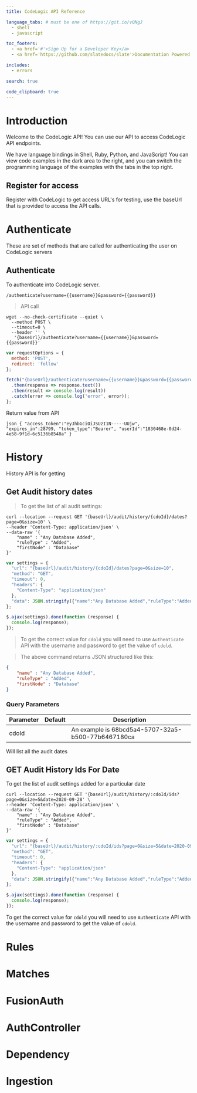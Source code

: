 ```yaml
---
title: CodeLogic API Reference

language_tabs: # must be one of https://git.io/vQNgJ
  - shell
  - javascript

toc_footers:
  - <a href='#'>Sign Up for a Developer Key</a>
  - <a href='https://github.com/slatedocs/slate'>Documentation Powered by Slate</a>

includes:
  - errors

search: true

code_clipboard: true
---
```


# Introduction

Welcome to the CodeLogic API! You can use our API to access CodeLogic API endpoints.

We have language bindings in Shell, Ruby, Python, and JavaScript! You can view code examples in the dark area to the right, and you can switch the programming language of the examples with the tabs in the top right.

## Register for access
Register with CodeLogic to get access URL's for testing, use the baseUrl that is provided to access the API calls. 

# Authenticate
These are set of methods that are called for authenticating the user on CodeLogic servers
## Authenticate
To authenticate into CodeLogic server.

`
/authenticate?username={{username}}&password={{password}}
`

> API call

```shell
wget --no-check-certificate --quiet \
  --method POST \
  --timeout=0 \
  --header '' \
   '{baseUrl}/authenticate?username={{username}}&password={{password}}'
```

```javascript
var requestOptions = {
  method: 'POST',
  redirect: 'follow'
};

fetch("{baseUrl}/authenticate?username={{username}}&password={{password}}", requestOptions)
  .then(response => response.text())
  .then(result => console.log(result))
  .catch(error => console.log('error', error));
};
```

Return value from API

`json
{
   "access_token":"eyJhbGciOiJSUzI1N-----UUjw",
   "expires_in":28799,
   "token_type":"Bearer",
   "userId":"1830468e-0d24-4e58-9f1d-6c5136b8548a"
}
`

# History
History API is for getting 
## Get Audit history dates
> To get the list of all audit settings:

```shell
curl --location --request GET '{baseUrl}/audit/history/{cdoId}/dates?page=0&size=10' \
--header 'Content-Type: application/json' \
--data-raw '{
	"name" : "Any Database Added",
	"ruleType" : "Added",
	"firstNode" : "Database"
}'
```

```javascript
var settings = {
  "url": "{baseUrl}/audit/history/{cdoId}/dates?page=0&size=10",
  "method": "GET",
  "timeout": 0,
  "headers": {
    "Content-Type": "application/json"
  },
  "data": JSON.stringify({"name":"Any Database Added","ruleType":"Added","firstNode":"Database"}),
};

$.ajax(settings).done(function (response) {
  console.log(response);
});
```
> To get the correct value for `cdold` you will need to use `Authenticate` API with the username and password to get the value of `cdold`.  

> The above command returns JSON structured like this:

```json
{
	"name" : "Any Database Added",
	"ruleType" : "Added",
	"firstNode" : "Database"
}
```
### Query Parameters

Parameter | Default | Description
--------- | ------- | -----------
cdoId |  | An example is 68bcd5a4-5707-32a5-b500-77b6467180ca

<aside class="success">
Will list all the audit dates
</aside>

## GET Audit History Ids For Date

To get the list of audit settings added for a particular date

```shell
curl --location --request GET '{baseUrl}/audit/history/:cdoId/ids?page=0&size=5&date=2020-09-28' \
--header 'Content-Type: application/json' \
--data-raw '{
	"name" : "Any Database Added",
	"ruleType" : "Added",
	"firstNode" : "Database"
}'
```

```javascript
var settings = {
  "url": "{baseUrl}/audit/history/:cdoId/ids?page=0&size=5&date=2020-09-28",
  "method": "GET",
  "timeout": 0,
  "headers": {
    "Content-Type": "application/json"
  },
  "data": JSON.stringify({"name":"Any Database Added","ruleType":"Added","firstNode":"Database"}),
};

$.ajax(settings).done(function (response) {
  console.log(response);
});
```

To get the correct value for `cdold` you will need to use `Authenticate` API with the username and password to get the value of `cdold`.  


# Rules
# Matches

# FusionAuth
# AuthController
# Dependency
# Ingestion